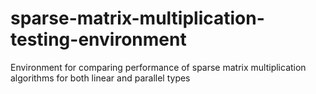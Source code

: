# sparse-matrix-multiplication-testing-environment
Environment for comparing performance of sparse matrix multiplication algorithms for both linear and parallel types
